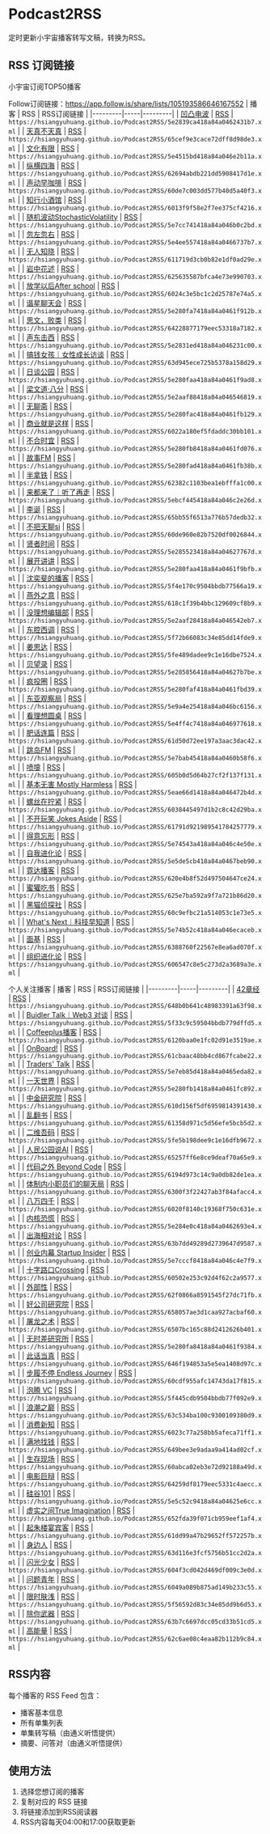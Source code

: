 # Podcast2RSS
定时更新小宇宙播客转写文稿，转换为RSS。


## RSS 订阅链接
小宇宙订阅TOP50播客

Follow订阅链接：https://app.follow.is/share/lists/105193586646167552
| 播客 | RSS | RSS订阅链接 |
|---------|-----|---------|
| [凹凸电波](https://www.xiaoyuzhoufm.com/podcast/5e2839ca418a84a0462431b7) | [RSS](https://hsiangyuhuang.github.io/Podcast2RSS/5e2839ca418a84a0462431b7.xml) | `https://hsiangyuhuang.github.io/Podcast2RSS/5e2839ca418a84a0462431b7.xml` |
| [天真不天真](https://www.xiaoyuzhoufm.com/podcast/65cef9e3cace72dff8d98de3) | [RSS](https://hsiangyuhuang.github.io/Podcast2RSS/65cef9e3cace72dff8d98de3.xml) | `https://hsiangyuhuang.github.io/Podcast2RSS/65cef9e3cace72dff8d98de3.xml` |
| [文化有限](https://www.xiaoyuzhoufm.com/podcast/5e4515bd418a84a046e2b11a) | [RSS](https://hsiangyuhuang.github.io/Podcast2RSS/5e4515bd418a84a046e2b11a.xml) | `https://hsiangyuhuang.github.io/Podcast2RSS/5e4515bd418a84a046e2b11a.xml` |
| [纵横四海](https://www.xiaoyuzhoufm.com/podcast/62694abdb221dd5908417d1e) | [RSS](https://hsiangyuhuang.github.io/Podcast2RSS/62694abdb221dd5908417d1e.xml) | `https://hsiangyuhuang.github.io/Podcast2RSS/62694abdb221dd5908417d1e.xml` |
| [声动早咖啡](https://www.xiaoyuzhoufm.com/podcast/60de7c003dd577b40d5a40f3) | [RSS](https://hsiangyuhuang.github.io/Podcast2RSS/60de7c003dd577b40d5a40f3.xml) | `https://hsiangyuhuang.github.io/Podcast2RSS/60de7c003dd577b40d5a40f3.xml` |
| [知行小酒馆](https://www.xiaoyuzhoufm.com/podcast/6013f9f58e2f7ee375cf4216) | [RSS](https://hsiangyuhuang.github.io/Podcast2RSS/6013f9f58e2f7ee375cf4216.xml) | `https://hsiangyuhuang.github.io/Podcast2RSS/6013f9f58e2f7ee375cf4216.xml` |
| [随机波动StochasticVolatility](https://www.xiaoyuzhoufm.com/podcast/5e7cc741418a84a046b0c2bd) | [RSS](https://hsiangyuhuang.github.io/Podcast2RSS/5e7cc741418a84a046b0c2bd.xml) | `https://hsiangyuhuang.github.io/Podcast2RSS/5e7cc741418a84a046b0c2bd.xml` |
| [忽左忽右](https://www.xiaoyuzhoufm.com/podcast/5e4ee557418a84a0466737b7) | [RSS](https://hsiangyuhuang.github.io/Podcast2RSS/5e4ee557418a84a0466737b7.xml) | `https://hsiangyuhuang.github.io/Podcast2RSS/5e4ee557418a84a0466737b7.xml` |
| [无人知晓](https://www.xiaoyuzhoufm.com/podcast/611719d3cb0b82e1df0ad29e) | [RSS](https://hsiangyuhuang.github.io/Podcast2RSS/611719d3cb0b82e1df0ad29e.xml) | `https://hsiangyuhuang.github.io/Podcast2RSS/611719d3cb0b82e1df0ad29e.xml` |
| [岩中花述](https://www.xiaoyuzhoufm.com/podcast/625635587bfca4e73e990703) | [RSS](https://hsiangyuhuang.github.io/Podcast2RSS/625635587bfca4e73e990703.xml) | `https://hsiangyuhuang.github.io/Podcast2RSS/625635587bfca4e73e990703.xml` |
| [放学以后After school](https://www.xiaoyuzhoufm.com/podcast/6024c3e5bc1c2d25787e74a5) | [RSS](https://hsiangyuhuang.github.io/Podcast2RSS/6024c3e5bc1c2d25787e74a5.xml) | `https://hsiangyuhuang.github.io/Podcast2RSS/6024c3e5bc1c2d25787e74a5.xml` |
| [谐星聊天会](https://www.xiaoyuzhoufm.com/podcast/5e280fa7418a84a0461f912b) | [RSS](https://hsiangyuhuang.github.io/Podcast2RSS/5e280fa7418a84a0461f912b.xml) | `https://hsiangyuhuang.github.io/Podcast2RSS/5e280fa7418a84a0461f912b.xml` |
| [思文，败类](https://www.xiaoyuzhoufm.com/podcast/64228877179eec53318a7182) | [RSS](https://hsiangyuhuang.github.io/Podcast2RSS/64228877179eec53318a7182.xml) | `https://hsiangyuhuang.github.io/Podcast2RSS/64228877179eec53318a7182.xml` |
| [声东击西](https://www.xiaoyuzhoufm.com/podcast/5e2831ed418a84a046231c00) | [RSS](https://hsiangyuhuang.github.io/Podcast2RSS/5e2831ed418a84a046231c00.xml) | `https://hsiangyuhuang.github.io/Podcast2RSS/5e2831ed418a84a046231c00.xml` |
| [搞钱女孩｜女性成长访谈](https://www.xiaoyuzhoufm.com/podcast/63d945ece725b5378a158d29) | [RSS](https://hsiangyuhuang.github.io/Podcast2RSS/63d945ece725b5378a158d29.xml) | `https://hsiangyuhuang.github.io/Podcast2RSS/63d945ece725b5378a158d29.xml` |
| [日谈公园](https://www.xiaoyuzhoufm.com/podcast/5e280faa418a84a0461f9ad8) | [RSS](https://hsiangyuhuang.github.io/Podcast2RSS/5e280faa418a84a0461f9ad8.xml) | `https://hsiangyuhuang.github.io/Podcast2RSS/5e280faa418a84a0461f9ad8.xml` |
| [梁文道·八分](https://www.xiaoyuzhoufm.com/podcast/5e2aaf88418a84a046546819) | [RSS](https://hsiangyuhuang.github.io/Podcast2RSS/5e2aaf88418a84a046546819.xml) | `https://hsiangyuhuang.github.io/Podcast2RSS/5e2aaf88418a84a046546819.xml` |
| [无聊斋](https://www.xiaoyuzhoufm.com/podcast/5e280fac418a84a0461fb129) | [RSS](https://hsiangyuhuang.github.io/Podcast2RSS/5e280fac418a84a0461fb129.xml) | `https://hsiangyuhuang.github.io/Podcast2RSS/5e280fac418a84a0461fb129.xml` |
| [商业就是这样](https://www.xiaoyuzhoufm.com/podcast/6022a180ef5fdaddc30bb101) | [RSS](https://hsiangyuhuang.github.io/Podcast2RSS/6022a180ef5fdaddc30bb101.xml) | `https://hsiangyuhuang.github.io/Podcast2RSS/6022a180ef5fdaddc30bb101.xml` |
| [不合时宜](https://www.xiaoyuzhoufm.com/podcast/5e280fb8418a84a0461fd076) | [RSS](https://hsiangyuhuang.github.io/Podcast2RSS/5e280fb8418a84a0461fd076.xml) | `https://hsiangyuhuang.github.io/Podcast2RSS/5e280fb8418a84a0461fd076.xml` |
| [故事FM](https://www.xiaoyuzhoufm.com/podcast/5e280fad418a84a0461fb38b) | [RSS](https://hsiangyuhuang.github.io/Podcast2RSS/5e280fad418a84a0461fb38b.xml) | `https://hsiangyuhuang.github.io/Podcast2RSS/5e280fad418a84a0461fb38b.xml` |
| [半拿铁](https://www.xiaoyuzhoufm.com/podcast/62382c1103bea1ebfffa1c00) | [RSS](https://hsiangyuhuang.github.io/Podcast2RSS/62382c1103bea1ebfffa1c00.xml) | `https://hsiangyuhuang.github.io/Podcast2RSS/62382c1103bea1ebfffa1c00.xml` |
| [来都来了｜听了再走](https://www.xiaoyuzhoufm.com/podcast/5ebcf445418a84a046c2e26d) | [RSS](https://hsiangyuhuang.github.io/Podcast2RSS/5ebcf445418a84a046c2e26d.xml) | `https://hsiangyuhuang.github.io/Podcast2RSS/5ebcf445418a84a046c2e26d.xml` |
| [李诞](https://www.xiaoyuzhoufm.com/podcast/65bb55f6513a776b57dedb32) | [RSS](https://hsiangyuhuang.github.io/Podcast2RSS/65bb55f6513a776b57dedb32.xml) | `https://hsiangyuhuang.github.io/Podcast2RSS/65bb55f6513a776b57dedb32.xml` |
| [不把天聊si](https://www.xiaoyuzhoufm.com/podcast/60de960e82b7520df0026844) | [RSS](https://hsiangyuhuang.github.io/Podcast2RSS/60de960e82b7520df0026844.xml) | `https://hsiangyuhuang.github.io/Podcast2RSS/60de960e82b7520df0026844.xml` |
| [贤者时间](https://www.xiaoyuzhoufm.com/podcast/5e285523418a84a04627767d) | [RSS](https://hsiangyuhuang.github.io/Podcast2RSS/5e285523418a84a04627767d.xml) | `https://hsiangyuhuang.github.io/Podcast2RSS/5e285523418a84a04627767d.xml` |
| [展开讲讲](https://www.xiaoyuzhoufm.com/podcast/5e280faa418a84a0461f9bfb) | [RSS](https://hsiangyuhuang.github.io/Podcast2RSS/5e280faa418a84a0461f9bfb.xml) | `https://hsiangyuhuang.github.io/Podcast2RSS/5e280faa418a84a0461f9bfb.xml` |
| [沈奕斐的播客](https://www.xiaoyuzhoufm.com/podcast/5f4e170c9504bbdb77566a19) | [RSS](https://hsiangyuhuang.github.io/Podcast2RSS/5f4e170c9504bbdb77566a19.xml) | `https://hsiangyuhuang.github.io/Podcast2RSS/5f4e170c9504bbdb77566a19.xml` |
| [燕外之意](https://www.xiaoyuzhoufm.com/podcast/618c1f39b4bbc129609cf8b9) | [RSS](https://hsiangyuhuang.github.io/Podcast2RSS/618c1f39b4bbc129609cf8b9.xml) | `https://hsiangyuhuang.github.io/Podcast2RSS/618c1f39b4bbc129609cf8b9.xml` |
| [没理想编辑部](https://www.xiaoyuzhoufm.com/podcast/5e2aaf28418a84a046542eb7) | [RSS](https://hsiangyuhuang.github.io/Podcast2RSS/5e2aaf28418a84a046542eb7.xml) | `https://hsiangyuhuang.github.io/Podcast2RSS/5e2aaf28418a84a046542eb7.xml` |
| [东腔西调](https://www.xiaoyuzhoufm.com/podcast/5f72b66083c34e85dd14fde9) | [RSS](https://hsiangyuhuang.github.io/Podcast2RSS/5f72b66083c34e85dd14fde9.xml) | `https://hsiangyuhuang.github.io/Podcast2RSS/5f72b66083c34e85dd14fde9.xml` |
| [姜思达](https://www.xiaoyuzhoufm.com/podcast/5fe489dadee9c1e16dbe7524) | [RSS](https://hsiangyuhuang.github.io/Podcast2RSS/5fe489dadee9c1e16dbe7524.xml) | `https://hsiangyuhuang.github.io/Podcast2RSS/5fe489dadee9c1e16dbe7524.xml` |
| [贝望录](https://www.xiaoyuzhoufm.com/podcast/5e285856418a84a04627b7be) | [RSS](https://hsiangyuhuang.github.io/Podcast2RSS/5e285856418a84a04627b7be.xml) | `https://hsiangyuhuang.github.io/Podcast2RSS/5e285856418a84a04627b7be.xml` |
| [疯投圈](https://www.xiaoyuzhoufm.com/podcast/5e280faf418a84a0461fbd39) | [RSS](https://hsiangyuhuang.github.io/Podcast2RSS/5e280faf418a84a0461fbd39.xml) | `https://hsiangyuhuang.github.io/Podcast2RSS/5e280faf418a84a0461fbd39.xml` |
| [东亚观察局](https://www.xiaoyuzhoufm.com/podcast/5e9a4e25418a84a046bc6156) | [RSS](https://hsiangyuhuang.github.io/Podcast2RSS/5e9a4e25418a84a046bc6156.xml) | `https://hsiangyuhuang.github.io/Podcast2RSS/5e9a4e25418a84a046bc6156.xml` |
| [看理想圆桌](https://www.xiaoyuzhoufm.com/podcast/5e4ff4c7418a84a046977618) | [RSS](https://hsiangyuhuang.github.io/Podcast2RSS/5e4ff4c7418a84a046977618.xml) | `https://hsiangyuhuang.github.io/Podcast2RSS/5e4ff4c7418a84a046977618.xml` |
| [肥话连篇](https://www.xiaoyuzhoufm.com/podcast/61d50d72ee197a3aac3dac42) | [RSS](https://hsiangyuhuang.github.io/Podcast2RSS/61d50d72ee197a3aac3dac42.xml) | `https://hsiangyuhuang.github.io/Podcast2RSS/61d50d72ee197a3aac3dac42.xml` |
| [跳岛FM](https://www.xiaoyuzhoufm.com/podcast/5e7bab45418a84a0460b58f6) | [RSS](https://hsiangyuhuang.github.io/Podcast2RSS/5e7bab45418a84a0460b58f6.xml) | `https://hsiangyuhuang.github.io/Podcast2RSS/5e7bab45418a84a0460b58f6.xml` |
| [喷嚏](https://www.xiaoyuzhoufm.com/podcast/605b0d5d64b27cf2f137f131) | [RSS](https://hsiangyuhuang.github.io/Podcast2RSS/605b0d5d64b27cf2f137f131.xml) | `https://hsiangyuhuang.github.io/Podcast2RSS/605b0d5d64b27cf2f137f131.xml` |
| [基本无害 Mostly Harmless](https://www.xiaoyuzhoufm.com/podcast/5eae66d1418a84a046472b4d) | [RSS](https://hsiangyuhuang.github.io/Podcast2RSS/5eae66d1418a84a046472b4d.xml) | `https://hsiangyuhuang.github.io/Podcast2RSS/5eae66d1418a84a046472b4d.xml` |
| [螺丝在拧紧](https://www.xiaoyuzhoufm.com/podcast/6038445497d1b2c8c42d29ba) | [RSS](https://hsiangyuhuang.github.io/Podcast2RSS/6038445497d1b2c8c42d29ba.xml) | `https://hsiangyuhuang.github.io/Podcast2RSS/6038445497d1b2c8c42d29ba.xml` |
| [不开玩笑 Jokes Aside](https://www.xiaoyuzhoufm.com/podcast/61791d921989541784257779) | [RSS](https://hsiangyuhuang.github.io/Podcast2RSS/61791d921989541784257779.xml) | `https://hsiangyuhuang.github.io/Podcast2RSS/61791d921989541784257779.xml` |
| [得意忘形](https://www.xiaoyuzhoufm.com/podcast/5e74543a418a84a046c4e50e) | [RSS](https://hsiangyuhuang.github.io/Podcast2RSS/5e74543a418a84a046c4e50e.xml) | `https://hsiangyuhuang.github.io/Podcast2RSS/5e74543a418a84a046c4e50e.xml` |
| [自我进化论](https://www.xiaoyuzhoufm.com/podcast/5e5de5cb418a84a0467beb90) | [RSS](https://hsiangyuhuang.github.io/Podcast2RSS/5e5de5cb418a84a0467beb90.xml) | `https://hsiangyuhuang.github.io/Podcast2RSS/5e5de5cb418a84a0467beb90.xml` |
| [霓达播客](https://www.xiaoyuzhoufm.com/podcast/620e4b8f52d497504647ce24) | [RSS](https://hsiangyuhuang.github.io/Podcast2RSS/620e4b8f52d497504647ce24.xml) | `https://hsiangyuhuang.github.io/Podcast2RSS/620e4b8f52d497504647ce24.xml` |
| [蜜獾吃书](https://www.xiaoyuzhoufm.com/podcast/625e7ba592a9f7a721b86d20) | [RSS](https://hsiangyuhuang.github.io/Podcast2RSS/625e7ba592a9f7a721b86d20.xml) | `https://hsiangyuhuang.github.io/Podcast2RSS/625e7ba592a9f7a721b86d20.xml` |
| [黑猫侦探社](https://www.xiaoyuzhoufm.com/podcast/60c9efbc21a514053c1e73e5) | [RSS](https://hsiangyuhuang.github.io/Podcast2RSS/60c9efbc21a514053c1e73e5.xml) | `https://hsiangyuhuang.github.io/Podcast2RSS/60c9efbc21a514053c1e73e5.xml` |
| [What's Next｜科技早知道](https://www.xiaoyuzhoufm.com/podcast/5e74b52c418a84a046ecaceb) | [RSS](https://hsiangyuhuang.github.io/Podcast2RSS/5e74b52c418a84a046ecaceb.xml) | `https://hsiangyuhuang.github.io/Podcast2RSS/5e74b52c418a84a046ecaceb.xml` |
| [面基](https://www.xiaoyuzhoufm.com/podcast/6388760f22567e8ea6ad070f) | [RSS](https://hsiangyuhuang.github.io/Podcast2RSS/6388760f22567e8ea6ad070f.xml) | `https://hsiangyuhuang.github.io/Podcast2RSS/6388760f22567e8ea6ad070f.xml` |
| [组织进化论](https://www.xiaoyuzhoufm.com/podcast/606547c8e5c273d2a3689a3e) | [RSS](https://hsiangyuhuang.github.io/Podcast2RSS/606547c8e5c273d2a3689a3e.xml) | `https://hsiangyuhuang.github.io/Podcast2RSS/606547c8e5c273d2a3689a3e.xml` |


个人关注播客
| 播客 | RSS | RSS订阅链接 |
|---------|-----|---------|
| [42章经](https://www.xiaoyuzhoufm.com/podcast/648b0b641c48983391a63f98) | [RSS](https://hsiangyuhuang.github.io/Podcast2RSS/648b0b641c48983391a63f98.xml) | `https://hsiangyuhuang.github.io/Podcast2RSS/648b0b641c48983391a63f98.xml` |
| [Buidler Talk｜Web3 对谈](https://www.xiaoyuzhoufm.com/podcast/5f33c9c59504bbdb779dffd5) | [RSS](https://hsiangyuhuang.github.io/Podcast2RSS/5f33c9c59504bbdb779dffd5.xml) | `https://hsiangyuhuang.github.io/Podcast2RSS/5f33c9c59504bbdb779dffd5.xml` |
| [Coffeeplus播客](https://www.xiaoyuzhoufm.com/podcast/6120baa0e1fc02d91e3519ae) | [RSS](https://hsiangyuhuang.github.io/Podcast2RSS/6120baa0e1fc02d91e3519ae.xml) | `https://hsiangyuhuang.github.io/Podcast2RSS/6120baa0e1fc02d91e3519ae.xml` |
| [OnBoard!](https://www.xiaoyuzhoufm.com/podcast/61cbaac48bb4cd867fcabe22) | [RSS](https://hsiangyuhuang.github.io/Podcast2RSS/61cbaac48bb4cd867fcabe22.xml) | `https://hsiangyuhuang.github.io/Podcast2RSS/61cbaac48bb4cd867fcabe22.xml` |
| [Traders' Talk](https://www.xiaoyuzhoufm.com/podcast/5e7eb85d418a84a0465eda82) | [RSS](https://hsiangyuhuang.github.io/Podcast2RSS/5e7eb85d418a84a0465eda82.xml) | `https://hsiangyuhuang.github.io/Podcast2RSS/5e7eb85d418a84a0465eda82.xml` |
| [一天世界](https://www.xiaoyuzhoufm.com/podcast/5e280fb1418a84a0461fc892) | [RSS](https://hsiangyuhuang.github.io/Podcast2RSS/5e280fb1418a84a0461fc892.xml) | `https://hsiangyuhuang.github.io/Podcast2RSS/5e280fb1418a84a0461fc892.xml` |
| [中金研究院](https://www.xiaoyuzhoufm.com/podcast/610d156f5df6959814391430) | [RSS](https://hsiangyuhuang.github.io/Podcast2RSS/610d156f5df6959814391430.xml) | `https://hsiangyuhuang.github.io/Podcast2RSS/610d156f5df6959814391430.xml` |
| [乱翻书](https://www.xiaoyuzhoufm.com/podcast/61358d971c5d56efe5bcb5d2) | [RSS](https://hsiangyuhuang.github.io/Podcast2RSS/61358d971c5d56efe5bcb5d2.xml) | `https://hsiangyuhuang.github.io/Podcast2RSS/61358d971c5d56efe5bcb5d2.xml` |
| [二维吾码](https://www.xiaoyuzhoufm.com/podcast/5fe5b198dee9c1e16dfb9672) | [RSS](https://hsiangyuhuang.github.io/Podcast2RSS/5fe5b198dee9c1e16dfb9672.xml) | `https://hsiangyuhuang.github.io/Podcast2RSS/5fe5b198dee9c1e16dfb9672.xml` |
| [人民公园说AI](https://www.xiaoyuzhoufm.com/podcast/65257ff6e8ce9deaf70a65e9) | [RSS](https://hsiangyuhuang.github.io/Podcast2RSS/65257ff6e8ce9deaf70a65e9.xml) | `https://hsiangyuhuang.github.io/Podcast2RSS/65257ff6e8ce9deaf70a65e9.xml` |
| [代码之外 Beyond Code](https://www.xiaoyuzhoufm.com/podcast/6194d973c14c9a0db82de1ea) | [RSS](https://hsiangyuhuang.github.io/Podcast2RSS/6194d973c14c9a0db82de1ea.xml) | `https://hsiangyuhuang.github.io/Podcast2RSS/6194d973c14c9a0db82de1ea.xml` |
| [体制内小职员们的聊天局](https://www.xiaoyuzhoufm.com/podcast/6300f3f22427ab3f84afacc4) | [RSS](https://hsiangyuhuang.github.io/Podcast2RSS/6300f3f22427ab3f84afacc4.xml) | `https://hsiangyuhuang.github.io/Podcast2RSS/6300f3f22427ab3f84afacc4.xml` |
| [八万四千](https://www.xiaoyuzhoufm.com/podcast/6020f8140c19368f750c631e) | [RSS](https://hsiangyuhuang.github.io/Podcast2RSS/6020f8140c19368f750c631e.xml) | `https://hsiangyuhuang.github.io/Podcast2RSS/6020f8140c19368f750c631e.xml` |
| [内核恐慌](https://www.xiaoyuzhoufm.com/podcast/5e284e0c418a84a0462693e4) | [RSS](https://hsiangyuhuang.github.io/Podcast2RSS/5e284e0c418a84a0462693e4.xml) | `https://hsiangyuhuang.github.io/Podcast2RSS/5e284e0c418a84a0462693e4.xml` |
| [出海相对论](https://www.xiaoyuzhoufm.com/podcast/63b7dd49289d2739647d9587) | [RSS](https://hsiangyuhuang.github.io/Podcast2RSS/63b7dd49289d2739647d9587.xml) | `https://hsiangyuhuang.github.io/Podcast2RSS/63b7dd49289d2739647d9587.xml` |
| [创业内幕 Startup Insider](https://www.xiaoyuzhoufm.com/podcast/5e7cccf8418a84a046c4e7f9) | [RSS](https://hsiangyuhuang.github.io/Podcast2RSS/5e7cccf8418a84a046c4e7f9.xml) | `https://hsiangyuhuang.github.io/Podcast2RSS/5e7cccf8418a84a046c4e7f9.xml` |
| [十字路口Crossing](https://www.xiaoyuzhoufm.com/podcast/60502e253c92d4f62c2a9577) | [RSS](https://hsiangyuhuang.github.io/Podcast2RSS/60502e253c92d4f62c2a9577.xml) | `https://hsiangyuhuang.github.io/Podcast2RSS/60502e253c92d4f62c2a9577.xml` |
| [外部性](https://www.xiaoyuzhoufm.com/podcast/62f0866a8591545f27dc71fb) | [RSS](https://hsiangyuhuang.github.io/Podcast2RSS/62f0866a8591545f27dc71fb.xml) | `https://hsiangyuhuang.github.io/Podcast2RSS/62f0866a8591545f27dc71fb.xml` |
| [好公司研究院](https://www.xiaoyuzhoufm.com/podcast/658057ae3d1caa927acbaf60) | [RSS](https://hsiangyuhuang.github.io/Podcast2RSS/658057ae3d1caa927acbaf60.xml) | `https://hsiangyuhuang.github.io/Podcast2RSS/658057ae3d1caa927acbaf60.xml` |
| [屠龙之术](https://www.xiaoyuzhoufm.com/podcast/6507bc165c88d2412626b401) | [RSS](https://hsiangyuhuang.github.io/Podcast2RSS/6507bc165c88d2412626b401.xml) | `https://hsiangyuhuang.github.io/Podcast2RSS/6507bc165c88d2412626b401.xml` |
| [无时差研究所](https://www.xiaoyuzhoufm.com/podcast/5e280fa8418a84a0461f9384) | [RSS](https://hsiangyuhuang.github.io/Podcast2RSS/5e280fa8418a84a0461f9384.xml) | `https://hsiangyuhuang.github.io/Podcast2RSS/5e280fa8418a84a0461f9384.xml` |
| [此话当真](https://www.xiaoyuzhoufm.com/podcast/646f194853a5e5ea1408d97c) | [RSS](https://hsiangyuhuang.github.io/Podcast2RSS/646f194853a5e5ea1408d97c.xml) | `https://hsiangyuhuang.github.io/Podcast2RSS/646f194853a5e5ea1408d97c.xml` |
| [步履不停 Endless Journey](https://www.xiaoyuzhoufm.com/podcast/60cdf955afc14743da17f815) | [RSS](https://hsiangyuhuang.github.io/Podcast2RSS/60cdf955afc14743da17f815.xml) | `https://hsiangyuhuang.github.io/Podcast2RSS/60cdf955afc14743da17f815.xml` |
| [泡腾 VC](https://www.xiaoyuzhoufm.com/podcast/5f445cdb9504bbdb77f092e9) | [RSS](https://hsiangyuhuang.github.io/Podcast2RSS/5f445cdb9504bbdb77f092e9.xml) | `https://hsiangyuhuang.github.io/Podcast2RSS/5f445cdb9504bbdb77f092e9.xml` |
| [浪潮之巅](https://www.xiaoyuzhoufm.com/podcast/63c534ba100c9300109380d9) | [RSS](https://hsiangyuhuang.github.io/Podcast2RSS/63c534ba100c9300109380d9.xml) | `https://hsiangyuhuang.github.io/Podcast2RSS/63c534ba100c9300109380d9.xml` |
| [消费新知](https://www.xiaoyuzhoufm.com/podcast/6023c77a258bb5afeca71ff1) | [RSS](https://hsiangyuhuang.github.io/Podcast2RSS/6023c77a258bb5afeca71ff1.xml) | `https://hsiangyuhuang.github.io/Podcast2RSS/6023c77a258bb5afeca71ff1.xml` |
| [满地找钱](https://www.xiaoyuzhoufm.com/podcast/649bee3e9adaa9a414ad02cf) | [RSS](https://hsiangyuhuang.github.io/Podcast2RSS/649bee3e9adaa9a414ad02cf.xml) | `https://hsiangyuhuang.github.io/Podcast2RSS/649bee3e9adaa9a414ad02cf.xml` |
| [生存现场](https://www.xiaoyuzhoufm.com/podcast/60abca02eb3e72d92188a49d) | [RSS](https://hsiangyuhuang.github.io/Podcast2RSS/60abca02eb3e72d92188a49d.xml) | `https://hsiangyuhuang.github.io/Podcast2RSS/60abca02eb3e72d92188a49d.xml` |
| [电影巨辩](https://www.xiaoyuzhoufm.com/podcast/64259df8179eec5331c4aecc) | [RSS](https://hsiangyuhuang.github.io/Podcast2RSS/64259df8179eec5331c4aecc.xml) | `https://hsiangyuhuang.github.io/Podcast2RSS/64259df8179eec5331c4aecc.xml` |
| [硅谷101](https://www.xiaoyuzhoufm.com/podcast/5e5c52c9418a84a04625e6cc) | [RSS](https://hsiangyuhuang.github.io/Podcast2RSS/5e5c52c9418a84a04625e6cc.xml) | `https://hsiangyuhuang.github.io/Podcast2RSS/5e5c52c9418a84a04625e6cc.xml` |
| [虚实之间True Imagination](https://www.xiaoyuzhoufm.com/podcast/652fda39f071cb959eef1af4) | [RSS](https://hsiangyuhuang.github.io/Podcast2RSS/652fda39f071cb959eef1af4.xml) | `https://hsiangyuhuang.github.io/Podcast2RSS/652fda39f071cb959eef1af4.xml` |
| [起朱楼宴宾客](https://www.xiaoyuzhoufm.com/podcast/61dd99a47b29652ff572257b) | [RSS](https://hsiangyuhuang.github.io/Podcast2RSS/61dd99a47b29652ff572257b.xml) | `https://hsiangyuhuang.github.io/Podcast2RSS/61dd99a47b29652ff572257b.xml` |
| [身边人](https://www.xiaoyuzhoufm.com/podcast/63d116e3fcf5756b51cc2d2a) | [RSS](https://hsiangyuhuang.github.io/Podcast2RSS/63d116e3fcf5756b51cc2d2a.xml) | `https://hsiangyuhuang.github.io/Podcast2RSS/63d116e3fcf5756b51cc2d2a.xml` |
| [闪光少女](https://www.xiaoyuzhoufm.com/podcast/604f3cd042d469df009c3e0d) | [RSS](https://hsiangyuhuang.github.io/Podcast2RSS/604f3cd042d469df009c3e0d.xml) | `https://hsiangyuhuang.github.io/Podcast2RSS/604f3cd042d469df009c3e0d.xml` |
| [问题青年](https://www.xiaoyuzhoufm.com/podcast/6049a089b875ad149b233c55) | [RSS](https://hsiangyuhuang.github.io/Podcast2RSS/6049a089b875ad149b233c55.xml) | `https://hsiangyuhuang.github.io/Podcast2RSS/6049a089b875ad149b233c55.xml` |
| [限时肤浅](https://www.xiaoyuzhoufm.com/podcast/5f56592d83c34e85dd9b6d53) | [RSS](https://hsiangyuhuang.github.io/Podcast2RSS/5f56592d83c34e85dd9b6d53.xml) | `https://hsiangyuhuang.github.io/Podcast2RSS/5f56592d83c34e85dd9b6d53.xml` |
| [除你武器](https://www.xiaoyuzhoufm.com/podcast/63b7c6697dcc05cd33b51cd5) | [RSS](https://hsiangyuhuang.github.io/Podcast2RSS/63b7c6697dcc05cd33b51cd5.xml) | `https://hsiangyuhuang.github.io/Podcast2RSS/63b7c6697dcc05cd33b51cd5.xml` |
| [高能量](https://www.xiaoyuzhoufm.com/podcast/62c6ae08c4eaa82b112b9c84) | [RSS](https://hsiangyuhuang.github.io/Podcast2RSS/62c6ae08c4eaa82b112b9c84.xml) | `https://hsiangyuhuang.github.io/Podcast2RSS/62c6ae08c4eaa82b112b9c84.xml` |


## RSS内容
每个播客的 RSS Feed 包含：
- 播客基本信息
- 所有单集列表
- 单集转写稿（由通义听悟提供）
- 摘要、问答对（由通义听悟提供）

## 使用方法
1. 选择您想订阅的播客
2. 复制对应的 RSS 链接
3. 将链接添加到RSS阅读器
4. RSS内容每天04:00和17:00获取更新

